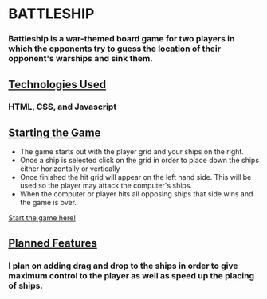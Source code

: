 # BATTLESHIP

### Battleship is a war-themed board game for two players in which the opponents try to guess the location of their opponent's warships and sink them.

## <span style="text-decoration: underline">Technologies Used</span>

### HTML, CSS, and Javascript

## <span style="text-decoration: underline">Starting the Game</span>

* The game starts out with the player grid and your ships on the right.
* Once a ship is selected click on the grid in order to place down the ships either horizontally or vertically
* Once finished the hit grid will appear on the left hand side. This will be used so the player may attack the computer's ships.
* When the computer or player hits all opposing ships that side wins and the game is over.

[Start the game here!](https://sitilac.github.io/battle-ship/)

## <span style="text-decoration: underline">Planned Features</span>

### I plan on adding drag and drop to the ships in order to give maximum control to the player as well as speed up the placing of ships.